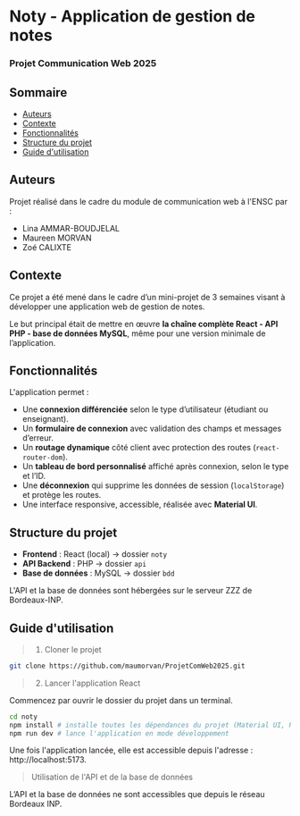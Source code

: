 # Noty - Application de gestion de notes

### Projet Communication Web 2025

## Sommaire

- [Auteurs](#auteurs)
- [Contexte](#contexte)
- [Fonctionnalités](#fonctionnalités)
- [Structure du projet](#structure-du-projet)
- [Guide d'utilisation](#guide-dutilisation)

## Auteurs 

Projet réalisé dans le cadre du module de communication web à l'ENSC par : 
- Lina AMMAR-BOUDJELAL
- Maureen MORVAN
- Zoé CALIXTE

## Contexte

Ce projet a été mené dans le cadre d’un mini-projet de 3 semaines visant à développer une application web de gestion de notes. 

Le but principal était de mettre en œuvre **la chaîne complète React - API PHP - base de données MySQL**, même pour une version minimale de l’application.

## Fonctionnalités 

L'application permet : 
- Une **connexion différenciée** selon le type d’utilisateur (étudiant ou enseignant).
- Un **formulaire de connexion** avec validation des champs et messages d’erreur.
- Un **routage dynamique** côté client avec protection des routes (`react-router-dom`).
- Un **tableau de bord personnalisé** affiché après connexion, selon le type et l’ID.
- Une **déconnexion** qui supprime les données de session (`localStorage`) et protège les routes.
- Une interface responsive, accessible, réalisée avec **Material UI**.

## Structure du projet

- **Frontend** : React (local) -> dossier `noty`
- **API Backend** : PHP -> dossier `api`
- **Base de données** : MySQL -> dossier `bdd`

L'API et la base de données sont hébergées sur le serveur ZZZ de Bordeaux-INP.

## Guide d'utilisation

> 1. Cloner le projet
```bash
git clone https://github.com/maumorvan/ProjetComWeb2025.git 
```

> 2. Lancer l'application React

Commencez par ouvrir le dossier du projet dans un terminal.

```bash
cd noty
npm install # installe toutes les dépendances du projet (Material UI, React Router...)
npm run dev # lance l'application en mode développement
```

Une fois l'application lancée, elle est accessible depuis l'adresse : http://localhost:5173. 

> Utilisation de l'API et de la base de données

L’API et la base de données ne sont accessibles que depuis le réseau Bordeaux INP.